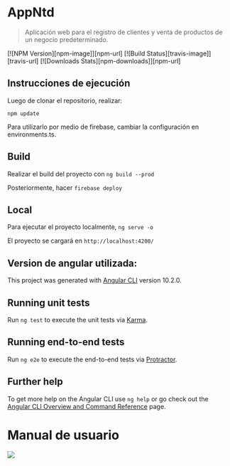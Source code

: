 # AppNtd

> Aplicación web para el registro de clientes y venta de productos de un negocio predeterminado.

[![NPM Version][npm-image]][npm-url]
[![Build Status][travis-image]][travis-url]
[![Downloads Stats][npm-downloads]][npm-url]

## Instrucciones de ejecución

Luego de clonar el repositorio, realizar: 

`npm update`

Para utilizarlo por medio de firebase, cambiar la configuración en environments.ts.

## Build

Realizar el build del proyecto con `ng build --prod`

Posteriormente, hacer `firebase deploy`

## Local

Para ejecutar el proyecto localmente, `ng serve -o`

El proyecto se cargará en `http://localhost:4200/`

## Version de angular utilizada:

This project was generated with [Angular CLI](https://github.com/angular/angular-cli) version 10.2.0.

## Running unit tests

Run `ng test` to execute the unit tests via [Karma](https://karma-runner.github.io).

## Running end-to-end tests

Run `ng e2e` to execute the end-to-end tests via [Protractor](http://www.protractortest.org/).

## Further help

To get more help on the Angular CLI use `ng help` or go check out the [Angular CLI Overview and Command Reference](https://angular.io/cli) page.

# Manual de usuario

![](/assets/images/1.png)
